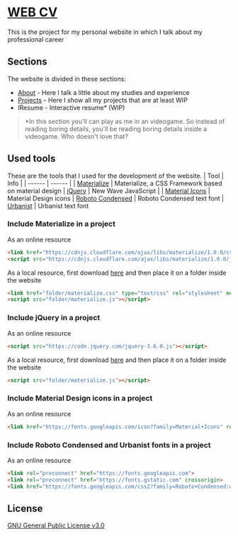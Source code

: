 # [WEB CV](http://alejandrofraga.me)
This is the project for my personal website in which I talk about my professional career

## Sections

The website is divided in these sections:

  - [About](http://alejandrofraga.me) - Here I talk a little about my studies and experience
  - [Projects](http://alejandrofraga.me/projects) - Here I show all my projects that are at least WIP
  - IResume - Interactive resume* (WIP)

>*In this section you'll can play as me in an videogame. So instead of reading boring details, you'll be reading boring details inside a videogame. Who doesn't love that?

## Used tools

These are the tools that I used for the development of the website.
| Tool | Info |
| ------ | ------ |
| [Materialize](https://materializecss.com) | Materialize, a CSS Framework based on material design
| [jQuery](https://jquery.com) | New Wave JavaScript |
| [Material Icons](https://material.io/resources/icons/?style=baseline) | Material Design icons
| [Roboto Condensed](https://fonts.google.com/specimen/Roboto+Condensed) | Roboto Condensed text font
| [Urbanist](https://fonts.google.com/specimen/Urbanist) | Urbanist text font

### Include Materialize in a project

As an online resource

```html
<link href="https://cdnjs.cloudflare.com/ajax/libs/materialize/1.0.0/css/materialize.css" type="text/css" rel="stylesheet" media="screen,projection"/>
<script src="https://cdnjs.cloudflare.com/ajax/libs/materialize/1.0.0/js/materialize.js"></script>
```

As a local resource, first download [here](https://materializecss.com/getting-started.html) and then place it on a folder inside the website

```html
<link href="folder/materialize.css" type="text/css" rel="stylesheet" media="screen,projection"/>
<script src="folder/materialize.js"></script>
```


### Include jQuery in a project

As an online resource

```html
<script src="https://code.jquery.com/jquery-3.6.0.js"></script>
```

As a local resource, first download [here](https://jquery.com/download/) and then place it on a folder inside the website

```html
<script src="folder/materialize.js"></script>
```

### Include Material Design icons in a project

As an online resource

```html
<link href="https://fonts.googleapis.com/icon?family=Material+Icons" rel="stylesheet">
```

### Include Roboto Condensed and Urbanist fonts in a project

As an online resource

```html
<link rel="preconnect" href="https://fonts.googleapis.com">
<link rel="preconnect" href="https://fonts.gstatic.com" crossorigin>
<link href="https://fonts.googleapis.com/css2?family=Roboto+Condensed:wght@300;400;700&family=Urbanist:wght@300;600;700&display=swap" rel="stylesheet">
```

## License
[GNU General Public License v3.0](https://github.com/AlejandroFraga/web-cv/blob/main/LICENSE)
